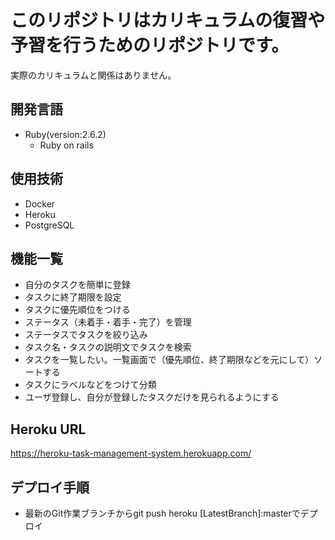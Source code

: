 # このリポジトリはカリキュラムの復習や予習を行うためのリポジトリです。
実際のカリキュラムと関係はありません。

## 開発言語
- Ruby(version:2.6.2)
  - Ruby on rails


## 使用技術
- Docker
- Heroku
- PostgreSQL

## 機能一覧

- 自分のタスクを簡単に登録
- タスクに終了期限を設定
- タスクに優先順位をつける
- ステータス（未着手・着手・完了）を管理
- ステータスでタスクを絞り込み
- タスク名・タスクの説明文でタスクを検索
- タスクを一覧したい。一覧画面で（優先順位、終了期限などを元にして）ソートする
- タスクにラベルなどをつけて分類
- ユーザ登録し、自分が登録したタスクだけを見られるようにする


## Heroku URL
https://heroku-task-management-system.herokuapp.com/


## デプロイ手順

- 最新のGit作業ブランチからgit push heroku [LatestBranch]:masterでデプロイ




